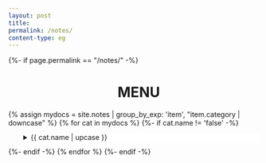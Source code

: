 ```yaml
---
layout: post
title: 
permalink: /notes/
content-type: eg
---
```

<style>
.category-content a {
    text-decoration: none;
    color: #4183c4;
}

.category-content a:hover {
    text-decoration: underline;
    color: #4183c4;
}

details {
	padding-left: 30px;
	padding-bottom: 12px;
	padding-top: 12px;

}

h1 {
	padding-left: 20px;
}

hr{
	color: #a1b3b9;
	width: 95%;
background-color: transparent;

}

hr.type1 {
	border-top: 3px dashed;
	border-bottom: 0;
	background-color: transparent;
}

details[open] {
	border-bottom: 0;
}

summary {
	position: sticky;
	top: 0;
	background-color: white;
}
.container {
    padding-bottom: 190px;
}
.scroll-to-top {
    display: none
}
</style>


<main>
	{%- if page.permalink == "/notes/" -%}
		<h1 style='text-align:center'> MENU </h1>
		{% assign mydocs = site.notes | group_by_exp: 'item', "item.category | downcase"  %}
		{% for cat in mydocs %}
			{%- if cat.name != 'false' -%} 
				<details class="second">
					<summary>{{ cat.name | upcase }}</summary>
					<ul>
						{% assign items = cat.items | sort: 'date' | reverse %}
						{% for item in items %}
							<div class="feed-title-excerpt-block disable-select" data-url="{{site.url}}{{item.url}}">
								<a href="{{ item.url }}" style="text-decoration: none; color: #555555;">
									<ul style="padding-left: 20px; margin-top: 20px;" class="tags">
										<li style="padding: 0 5px; border-radius: 10px;" class="tag">{{item.date | date_to_string | capitalize }}</li>
									</ul>
									<p style="margin-top: 0px;" class="feed-title">{{ item.title }}</p>
									<p class="feed-excerpt">{{item.description
										}}</p>
								</a>
							</div>
						{% endfor %}
					</ul>
				</details>
			{%- endif -%}
		{% endfor %}
	{%- endif -%}
</main>
